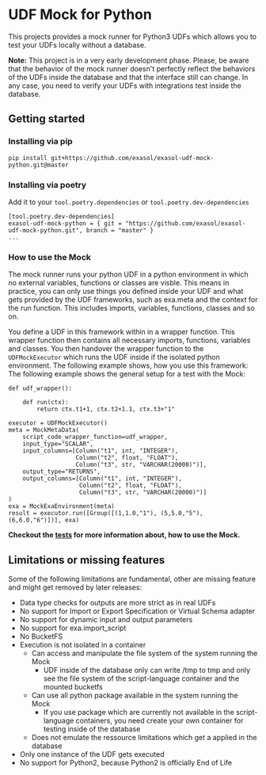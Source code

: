 # UDF Mock for Python

This projects provides a mock runner for Python3 UDFs which allows you
to test your UDFs locally without a database.

**Note:** This project is in a very early development phase.
Please, be aware that the behavior of the mock runner doesn't perfectly
reflect the behaviors of the UDFs inside the database and that the interface still can change.
In any case, you need to verify your UDFs with integrations test inside the database.

## Getting started

### Installing via pip
```
pip install git+https://github.com/exasol/exasol-udf-mock-python.git@master
```

### Installing via poetry
Add it to your `tool.poetry.dependencies` or `tool.poetry.dev-dependencies`

```
[tool.poetry.dev-dependencies]
exasol-udf-mock-python = { git = "https://github.com/exasol/exasol-udf-mock-python.git", branch = "master" }
...
```

### How to use the Mock

The mock runner runs your python UDF in a python environment in which
no external variables, functions or classes are visble.
This means in practice, you can only use things you defined inside your
UDF and what gets provided by the UDF frameworks,
such as exa.meta and the context for the run function.
This includes imports, variables, functions, classes and so on.

You define a UDF in this framework within in a wrapper function.
This wrapper function then contains all necessary imports, functions,
variables and classes.
You then handover the wrapper function to the `UDFMockExecutor`
which runs the UDF inside if the isolated python environment.
The following example shows, how you use this framework:
The following example shows the general setup for a test with the Mock:

```
def udf_wrapper():

    def run(ctx):
        return ctx.t1+1, ctx.t2+1.1, ctx.t3+"1"

executor = UDFMockExecutor()
meta = MockMetaData(
    script_code_wrapper_function=udf_wrapper,
    input_type="SCALAR",
    input_columns=[Column("t1", int, "INTEGER"),
                   Column("t2", float, "FLOAT"),
                   Column("t3", str, "VARCHAR(20000)")],
    output_type="RETURNS",
    output_columns=[Column("t1", int, "INTEGER"),
                    Column("t2", float, "FLOAT"),
                    Column("t3", str, "VARCHAR(20000)")]
)
exa = MockExaEnvironment(meta)
result = executor.run([Group([(1,1.0,"1"), (5,5.0,"5"), (6,6.0,"6")])], exa)
```

**Checkout the [tests](tests) for more information about, how to use the Mock.**

## Limitations or missing features

Some of the following limitations are fundamental, other are missing
feature and might get removed by later releases:

- Data type checks for outputs are more strict as in real UDFs
- No support for Import or Export Specification or Virtual Schema adapter
- No support for dynamic input and output parameters
- No support for exa.import_script
- No BucketFS
- Execution is not isolated in a container
  - Can access and manipulate the file system of the system running the Mock
    - UDF inside of the database only can write /tmp to tmp and
      only see the file system of the script-language container and the mounted bucketfs
  - Can use all python package available in the system running the Mock
    - If you use package which are currently not available in the script-language containers,
      you need create your own container for testing inside of the database
  - Does not emulate the ressource limitations which get a applied in the database
- Only one instance of the UDF gets executed
- No support for Python2, because Python2 is officially End of Life